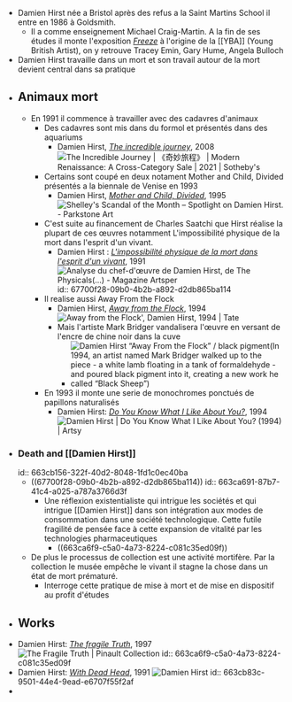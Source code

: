 - Damien Hirst née a Bristol après des refus a la Saint Martins School il entre en 1986 à Goldsmith.
	- Il a comme enseignement Michael Craig-Martin. A la fin de ses études il monte l'exposition [*Freeze*](https://fr.wikipedia.org/wiki/Freeze_%28exposition%29) à l'origine de la [[YBA]] (Young British Artist), on y retrouve Tracey Emin, Gary Hume, Angela Bulloch
- Damien Hirst travaille dans un mort et son travail autour de la mort devient central dans sa pratique
- ## Animaux mort
	- En 1991 il commence à travailler avec des cadavres d'animaux
		- Des cadavres sont mis dans du formol et présentés dans des aquariums
			- Damien Hirst, [*The incredible journey*](https://www.sothebys.com/en/buy/auction/2021/evening-sale/the-incredible-journey), 2008  ![The Incredible Journey | 《奇妙旅程》 | Modern Renaissance: A Cross-Category Sale  | 2021 | Sotheby's](https://sothebys-md.brightspotcdn.com/dims4/default/f578059/2147483647/strip/true/crop/1577x2000+0+0/resize/2048x2597!/quality/90/?url=http%3A%2F%2Fsothebys-brightspot.s3.amazonaws.com%2Fmedia-desk%2F98%2Fee%2F03fb9d7d41ea996a0e634fd4d819%2F225l21235-6vr2j-detail.jpg)
		- Certains sont coupé en deux notament Mother and Child, Divided présentés a la biennale de Venise en 1993
			- Damien Hirst, [*Mother and Child, Divided*](https://parkstone.international/2019/06/12/shelleys-scandal-of-the-month-spotlight-on-damien-hirst/), 1995  ![Shelley's Scandal of the Month – Spotlight on Damien Hirst. - Parkstone Art](https://parkstone.international/2019/06/12/shelleys-scandal-of-the-month-spotlight-on-damien-hirst/hirst-mother-and-child-divided/)
		- C'est suite au financement de Charles Saatchi que Hirst réalise la plupart de ces œuvres notamment L'impossibilité physique de la mort dans l'esprit d'un vivant.
			- Damien Hirst : [*L'impossibilité physique de la mort dans l'esprit d'un vivant*](https://fr.wikipedia.org/wiki/L%27Impossibilit%C3%A9_physique_de_la_mort_dans_l%27esprit_d%27un_vivant), 1991 ![Analyse du chef-d'œuvre de Damien Hirst, de The Physicals(...) - Magazine  Artsper](https://blog.artsper.com/wp-content/uploads/2014/03/DHS4880side_771_0-644x483.jpg)
			  id:: 67700f28-09b0-4b2b-a892-d2db865ba114
		- Il realise aussi Away From the Flock
			- Damien Hirst, [*Away from the Flock*](https://www.tate.org.uk/art/artworks/hirst-away-from-the-flock-ar00499), 1994 ![Away from the Flock', Damien Hirst, 1994 | Tate](https://media.tate.org.uk/art/images/work/AR/AR00499_10.jpg)
			- Mais l'artiste Mark Bridger vandalisera l'œuvre en versant de l'encre de chine noir dans la cuve
				- ![Damien Hirst “Away From the Flock” / black pigment(In 1994, an artist named Mark Bridger walked up to the piece - a white lamb floating in a tank of formaldehyde - and poured black pigment into it, creating a new work he called “Black Sheep”)](https://images.squarespace-cdn.com/content/v1/5ad09b5a7e3c3a4d365774f8/1537373019862-AL05VAU4G8AO2Z35CBAA/tumblr_m2qm7vPUOK1ru7mjjo1_400.jpg)
		- En 1993 il monte une serie de monochromes ponctués de papillons naturalisés
			- Damien Hirst: [*Do You Know What I Like About You?*](https://www.artsy.net/artwork/damien-hirst-do-you-know-what-i-like-about-you), 1994 ![Damien Hirst | Do You Know What I Like About You? (1994) | Artsy](https://d7hftxdivxxvm.cloudfront.net/?height=800&quality=85&resize_to=fit&src=https%3A%2F%2Fd32dm0rphc51dk.cloudfront.net%2FOmhgMySl9h0pYZFFgJW5pw%2Fnormalized.jpg&width=799)
- ### Death and [[Damien Hirst]]
  id:: 663cb156-322f-40d2-8048-1fd1c0ec40ba
	- ((67700f28-09b0-4b2b-a892-d2db865ba114))
	  id:: 663ca691-87b7-41c4-a025-a787a3766d3f
		- Une réflexion existentialiste qui intrigue les sociétés et qui intrigue [[Damien Hirst]] dans son intégration aux modes de consommation dans une société technologique. Cette futile fragilité de pensée face à cette expansion de vitalité par les technologies pharmaceutiques
			- ((663ca6f9-c5a0-4a73-8224-c081c35ed09f))
	- De plus le processus de collection est une activité mortifère. Par la collection le musée empêche le vivant il stagne la chose dans un état de mort prématuré.
		- Interroge cette pratique de mise à mort et de mise en dispositif au profit d'études
- ## Works
- Damien Hirst: [*The fragile Truth*](https://lesoeuvres.pinaultcollection.com/fr/oeuvre/fragile-truth), 1997 ![The Fragile Truth | Pinault Collection](https://lesoeuvres.pinaultcollection.com/media/styles/ex_v/s3/art/10509_visuel_REF_HIRST_TheFragileTruth.jpg?itok=LjGvG5iq)
  id:: 663ca6f9-c5a0-4a73-8224-c081c35ed09f
- Damien Hirst: [*With Dead Head*](https://www.tate-images.com/AR0617-With-Dead-Head.html), 1991 ![Damien Hirst](https://www.justimages.co.uk/wp-content/uploads/2015/12/19.jpg)
  id:: 663cb83c-9501-44e4-9ead-e6707f55f2af
-